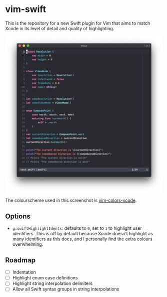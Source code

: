# vim-swift

This is the repository for a new Swift plugin for Vim that aims to match Xcode in its level of detail and quality of highlighting.

![vim-swift screenshot](https://raw.githubusercontent.com/arzg/resources/master/vim-swift.png)

The colourscheme used in this screenshot is [vim-colors-xcode](https://github.com/arzg/vim-colors-xcode).

## Options

- `g:swiftHighlightIdents`: defaults to `0`, set to `1` to highlight user identifiers. This is off by default because Xcode doesn’t highlight as many identifiers as this does, and I personally find the extra colours overwhelming.

## Roadmap

- [ ] Indentation
- [ ] Highlight enum case definitions
- [ ] Highlight string interpolation delimiters
- [ ] Allow all Swift syntax groups in string interpolations
